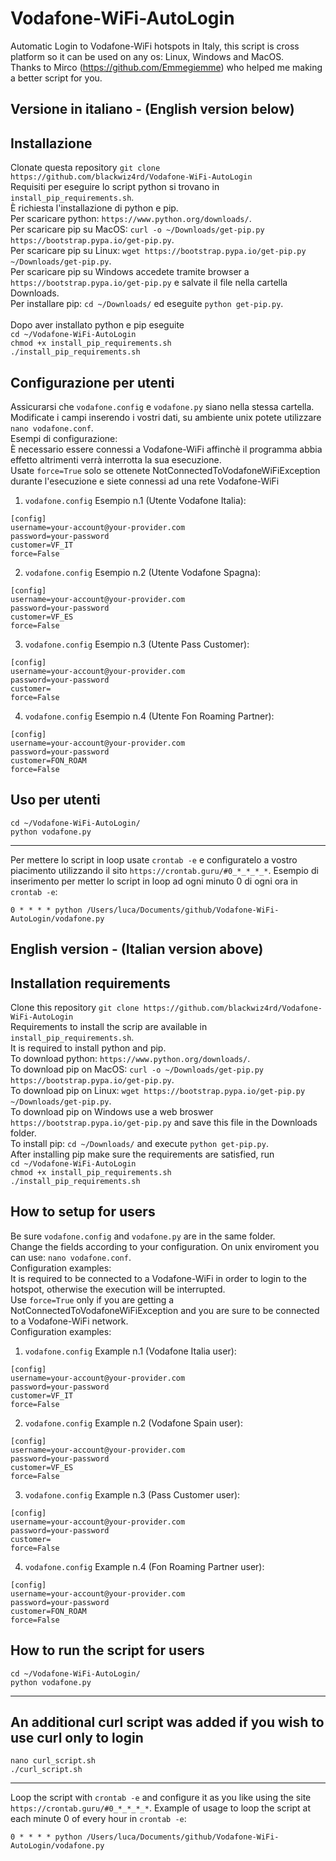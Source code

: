# Vodafone-WiFi-AutoLogin
Automatic Login to Vodafone-WiFi hotspots in Italy, this script is cross platform so it can be used on any os: Linux, Windows and MacOS.<br />
Thanks to Mirco (https://github.com/Emmegiemme) who helped me making a better script for you.<br />

Versione in italiano - (English version below)
------------

Installazione
-----------
Clonate questa repository `git clone https://github.com/blackwiz4rd/Vodafone-WiFi-AutoLogin`<br />
Requisiti per eseguire lo script python si trovano in `install_pip_requirements.sh`.<br />
È richiesta l'installazione di python e pip.<br />
Per scaricare python: `https://www.python.org/downloads/`.<br />
Per scaricare pip su MacOS: `curl -o ~/Downloads/get-pip.py https://bootstrap.pypa.io/get-pip.py`.<br />
Per scaricare pip su Linux: `wget https://bootstrap.pypa.io/get-pip.py ~/Downloads/get-pip.py`.<br />
Per scaricare pip su Windows accedete tramite browser a `https://bootstrap.pypa.io/get-pip.py` e salvate il file nella cartella Downloads.<br />
Per installare pip:  `cd ~/Downloads/` ed eseguite `python get-pip.py`.<br /><br />
Dopo aver installato python e pip eseguite <br />
`cd ~/Vodafone-WiFi-AutoLogin`<br />
`chmod +x install_pip_requirements.sh`<br />
`./install_pip_requirements.sh`<br />

Configurazione per utenti
-----------
Assicurarsi che `vodafone.config` e `vodafone.py` siano nella stessa cartella.<br />
Modificate i campi inserendo i vostri dati, su ambiente unix potete utilizzare `nano vodafone.conf`.<br />
Esempi di configurazione:<br />
È necessario essere connessi a Vodafone-WiFi affinchè il programma abbia effetto altrimenti verrà interrotta la sua esecuzione.<br />
Usate `force=True` solo se ottenete NotConnectedToVodafoneWiFiException durante l'esecuzione e siete connessi ad una rete Vodafone-WiFi<br />
1. `vodafone.config` Esempio n.1 (Utente Vodafone Italia):
```
[config]
username=your-account@your-provider.com
password=your-password
customer=VF_IT
force=False
```
2. `vodafone.config` Esempio n.2 (Utente Vodafone Spagna):
```
[config]
username=your-account@your-provider.com
password=your-password
customer=VF_ES
force=False
```
3. `vodafone.config` Esempio n.3 (Utente Pass Customer):
```
[config]
username=your-account@your-provider.com
password=your-password
customer=
force=False
```
4. `vodafone.config` Esempio n.4 (Utente Fon Roaming Partner):
```
[config]
username=your-account@your-provider.com
password=your-password
customer=FON_ROAM
force=False
```
Uso per utenti
-----
```
cd ~/Vodafone-WiFi-AutoLogin/
python vodafone.py
```

------------

Per mettere lo script in loop usate `crontab -e` e configuratelo a vostro piacimento utilizzando il sito `https://crontab.guru/#0_*_*_*_*`.
Esempio di inserimento per metter lo script in loop ad ogni minuto 0 di ogni ora in `crontab -e`:
```
0 * * * * python /Users/luca/Documents/github/Vodafone-WiFi-AutoLogin/vodafone.py
```

English version - (Italian version above)
------------

Installation requirements
-----------
Clone this repository `git clone https://github.com/blackwiz4rd/Vodafone-WiFi-AutoLogin`<br />
Requirements to install the scrip are available in `install_pip_requirements.sh`.<br />
It is required to install python and pip.<br />
To download python: `https://www.python.org/downloads/`.<br />
To download pip on MacOS: `curl -o ~/Downloads/get-pip.py https://bootstrap.pypa.io/get-pip.py`.<br />
To download pip on Linux: `wget https://bootstrap.pypa.io/get-pip.py ~/Downloads/get-pip.py`.<br />
To download pip on Windows use a web broswer `https://bootstrap.pypa.io/get-pip.py` and save this file in the Downloads folder.<br />
To install pip:  `cd ~/Downloads/` and execute `python get-pip.py`.<br />
After installing pip make sure the requirements are satisfied, run<br />
`cd ~/Vodafone-WiFi-AutoLogin`<br />
`chmod +x install_pip_requirements.sh`<br />
`./install_pip_requirements.sh`<br />


How to setup for users
-----------
Be sure `vodafone.config` and `vodafone.py` are in the same folder.<br />
Change the fields according to your configuration. On unix enviroment you can use:  `nano vodafone.conf`.<br />
Configuration examples:<br />
It is required to be connected to a Vodafone-WiFi in order to login to the hotspot, otherwise the execution will be interrupted.<br />
Use `force=True` only if you are getting a NotConnectedToVodafoneWiFiException and you are sure to be connected to a Vodafone-WiFi network.<br />
Configuration examples:<br />
1. `vodafone.config` Example n.1 (Vodafone Italia user):
```
[config]
username=your-account@your-provider.com
password=your-password
customer=VF_IT
force=False
```
2. `vodafone.config` Example n.2 (Vodafone Spain user):
```
[config]
username=your-account@your-provider.com
password=your-password
customer=VF_ES
force=False
```
3. `vodafone.config` Example n.3 (Pass Customer user):
```
[config]
username=your-account@your-provider.com
password=your-password
customer=
force=False
```
4. `vodafone.config` Example n.4 (Fon Roaming Partner user):
```
[config]
username=your-account@your-provider.com
password=your-password
customer=FON_ROAM
force=False
```
How to run the script for users
-----
```
cd ~/Vodafone-WiFi-AutoLogin/
python vodafone.py
```
------------

An additional curl script was added if you wish to use curl only to login
-----
```
nano curl_script.sh
./curl_script.sh
```
------------

Loop the script with `crontab -e` and configure it as you like using the site `https://crontab.guru/#0_*_*_*_*`.
Example of usage to loop the script at each minute 0 of every hour in `crontab -e`:
```
0 * * * * python /Users/luca/Documents/github/Vodafone-WiFi-AutoLogin/vodafone.py
```
